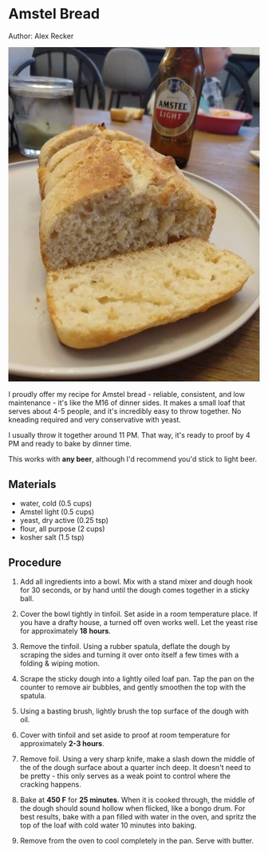 # Amstel Bread

Author: Alex Recker

![](images/amstel-bread.jpg)

I proudly offer my recipe for Amstel bread - reliable, consistent, and
low maintenance - it's like the M16 of dinner sides.  It makes a small
loaf that serves about 4-5 people, and it's incredibly easy to throw
together.  No kneading required and very conservative with yeast.

I usually throw it together around 11 PM.  That way, it's ready to
proof by 4 PM and ready to bake by dinner time.

This works with **any beer**, although I'd recommend you'd stick to
light beer.

## Materials

- water, cold (0.5 cups)
- Amstel light (0.5 cups)
- yeast, dry active (0.25 tsp)
- flour, all purpose (2 cups)
- kosher salt (1.5 tsp)

## Procedure

1. Add all ingredients into a bowl.  Mix with a stand mixer and dough
   hook for 30 seconds, or by hand until the dough comes together in a
   sticky ball.
   
2. Cover the bowl tightly in tinfoil.  Set aside in a room temperature
   place.  If you have a drafty house, a turned off oven works well.
   Let the yeast rise for approximately **18 hours**.
   
3. Remove the tinfoil.  Using a rubber spatula, deflate the dough by
   scraping the sides and turning it over onto itself a few times with
   a folding & wiping motion.
   
4. Scrape the sticky dough into a lightly oiled loaf pan.  Tap the pan
   on the counter to remove air bubbles, and gently smoothen the top
   with the spatula.

5. Using a basting brush, lightly brush the top surface of the dough
   with oil.
   
6. Cover with tinfoil and set aside to proof at room temperature for
   approximately **2-3 hours**.

7. Remove foil.  Using a very sharp knife, make a slash down the
   middle of the of the dough surface about a quarter inch deep.  It
   doesn't need to be pretty - this only serves as a weak point to
   control where the cracking happens.
   
8. Bake at **450 F** for **25 minutes**.  When it is cooked through,
   the middle of the dough should sound hollow when flicked, like a
   bongo drum.  For best results, bake with a pan filled with water in
   the oven, and spritz the top of the loaf with cold water 10 minutes
   into baking.
   
9. Remove from the oven to cool completely in the pan.  Serve with
   butter.
